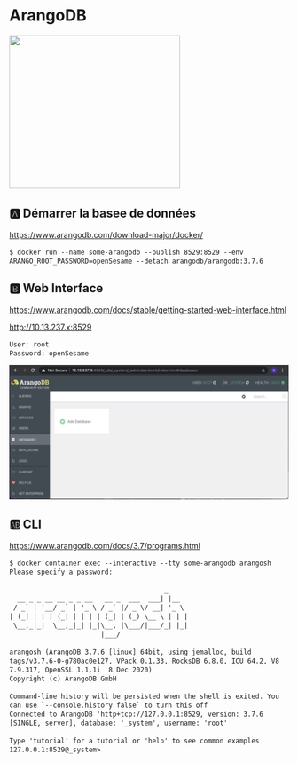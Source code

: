 # ArangoDB


<img src="https://www.arangodb.com/wp-content/uploads/2018/03/Scalability-vs-Complexity.jpg" width=308 height=276></img>


## :a: Démarrer la basee de données

https://www.arangodb.com/download-major/docker/

```
$ docker run --name some-arangodb --publish 8529:8529 --env ARANGO_ROOT_PASSWORD=openSesame --detach arangodb/arangodb:3.7.6
```

## :b: Web Interface

https://www.arangodb.com/docs/stable/getting-started-web-interface.html

http://10.13.237.x:8529

```
User: root
Password: openSesame
```

![image](images/arangodb-ui.png)


## :ab: CLI

https://www.arangodb.com/docs/3.7/programs.html

```
$ docker container exec --interactive --tty some-arangodb arangosh
Please specify a password: 

                                       _     
  __ _ _ __ __ _ _ __   __ _  ___  ___| |__  
 / _` | '__/ _` | '_ \ / _` |/ _ \/ __| '_ \ 
| (_| | | | (_| | | | | (_| | (_) \__ \ | | |
 \__,_|_|  \__,_|_| |_|\__, |\___/|___/_| |_|
                       |___/                 

arangosh (ArangoDB 3.7.6 [linux] 64bit, using jemalloc, build tags/v3.7.6-0-g780ac0e127, VPack 0.1.33, RocksDB 6.8.0, ICU 64.2, V8 7.9.317, OpenSSL 1.1.1i  8 Dec 2020)
Copyright (c) ArangoDB GmbH

Command-line history will be persisted when the shell is exited. You can use `--console.history false` to turn this off
Connected to ArangoDB 'http+tcp://127.0.0.1:8529, version: 3.7.6 [SINGLE, server], database: '_system', username: 'root'

Type 'tutorial' for a tutorial or 'help' to see common examples
127.0.0.1:8529@_system>
```
